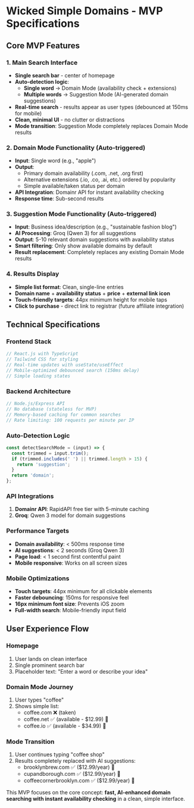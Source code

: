 # Wicked Simple Domains - MVP Specifications

## Core MVP Features

### 1. Main Search Interface
- **Single search bar** - center of homepage
- **Auto-detection logic**:
  - **Single word** → Domain Mode (availability check + extensions)
  - **Multiple words** → Suggestion Mode (AI-generated domain suggestions)
- **Real-time search** - results appear as user types (debounced at 150ms for mobile)
- **Clean, minimal UI** - no clutter or distractions
- **Mode transition**: Suggestion Mode completely replaces Domain Mode results

### 2. Domain Mode Functionality (Auto-triggered)
- **Input**: Single word (e.g., "apple")
- **Output**: 
  - Primary domain availability (.com, .net, .org first)
  - Alternative extensions (.io, .co, .ai, etc.) ordered by popularity
  - Simple available/taken status per domain
- **API Integration**: Domainr API for instant availability checking
- **Response time**: Sub-second results

### 3. Suggestion Mode Functionality (Auto-triggered)
- **Input**: Business idea/description (e.g., "sustainable fashion blog")
- **AI Processing**: Groq (Qwen 3) for all suggestions
- **Output**: 5-10 relevant domain suggestions with availability status
- **Smart filtering**: Only show available domains by default
- **Result replacement**: Completely replaces any existing Domain Mode results

### 4. Results Display
- **Simple list format**: Clean, single-line entries
- **Domain name** + **availability status** + **price** + **external link icon**
- **Touch-friendly targets**: 44px minimum height for mobile taps
- **Click to purchase** - direct link to registrar (future affiliate integration)

## Technical Specifications

### Frontend Stack
```javascript
// React.js with TypeScript
// Tailwind CSS for styling
// Real-time updates with useState/useEffect
// Mobile-optimized debounced search (150ms delay)
// Simple loading states
```

### Backend Architecture
```javascript
// Node.js/Express API
// No database (stateless for MVP)
// Memory-based caching for common searches
// Rate limiting: 100 requests per minute per IP
```

### Auto-Detection Logic
```javascript
const detectSearchMode = (input) => {
  const trimmed = input.trim();
  if (trimmed.includes(' ') || trimmed.length > 15) {
    return 'suggestion';
  }
  return 'domain';
};
```

### API Integrations
1. **Domainr API**: RapidAPI free tier with 5-minute caching
2. **Groq**: Qwen 3 model for domain suggestions

### Performance Targets
- **Domain availability**: < 500ms response time
- **AI suggestions**: < 2 seconds (Groq Qwen 3)
- **Page load**: < 1 second first contentful paint
- **Mobile responsive**: Works on all screen sizes

### Mobile Optimizations
- **Touch targets**: 44px minimum for all clickable elements
- **Faster debouncing**: 150ms for responsive feel
- **16px minimum font size**: Prevents iOS zoom
- **Full-width search**: Mobile-friendly input field

## User Experience Flow

### Homepage
1. User lands on clean interface
2. Single prominent search bar
3. Placeholder text: "Enter a word or describe your idea"

### Domain Mode Journey
1. User types "coffee" 
2. Shows simple list:
   - coffee.com ❌ (taken)
   - coffee.net ✅ (available - $12.99) 🔗
   - coffee.io ✅ (available - $34.99) 🔗

### Mode Transition
1. User continues typing "coffee shop"
2. Results completely replaced with AI suggestions:
   - brooklynbrew.com ✅ ($12.99/year) 🔗
   - cupandborough.com ✅ ($12.99/year) 🔗
   - coffeecornerbrooklyn.com ✅ ($12.99/year) 🔗

This MVP focuses on the core concept: **fast, AI-enhanced domain searching with instant availability checking** in a clean, simple interface.